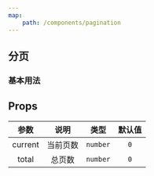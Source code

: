 ```yaml
---
map:
    path: /components/pagination
---
```



## 分页

### 基本用法

<demo 
    src="./demo/base.vue"
    language="vue"
    title="基本用法"
    desc="最简单的用法">
</demo>


## Props

|   参数   |   说明   |   类型    | 默认值  |
| :------: | :------: | :-------: | :-----: |
| current | 当前页数 | `number` | `0`
| total | 总页数 | `number` | `0`